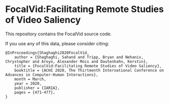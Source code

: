 # FocalVid:Facilitating Remote Studies of Video Saliency

This repository contains the FocalVid source code.

If you use any of this data, please consider citing:

```
@InProceedings{Shaghaghi2020FocalVid,
    author = {Shaghaghi, Sahand and Tripp, Bryan and Nehaniv, Chrystopher and Aroyo, Alexander Mois and Dautenhahn, Kerstin},
    title = {FocalVid:Facilitating Remote Studies of Video Saliency},
    booktitle = {ACHI 2020, The Thirteenth International Conference on Advances in Computer-Human Interactions},
    month = March,
    year = 2020,
    publisher = {IARIA},
    pages = {471-477},
}
```
